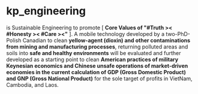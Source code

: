 # kp_engineering

is Sustainable Engineering to promote [ <b>Core Values of "#Truth &gt;&lt; #Honesty &gt;&lt; #Care &gt;&lt;"</b> ]. A mobile technology developed by a two-PhD-Polish Canadian to clean <b>yellow-agent (dioxin) and other contaminations from mining and manufacturing processes</b>, returning polluted areas and soils into <b>safe and healthy environments</b> will be evaluated and further developed as a starting point to clean <b>American practices of military Keynesian economics and Chinese unsafe operations of market-driven economies in the current calculation of GDP (Gross Domestic Product) and GNP (Gross National Product)</b> for the sole target of profits  in VietNam, Cambodia, and Laos. 
